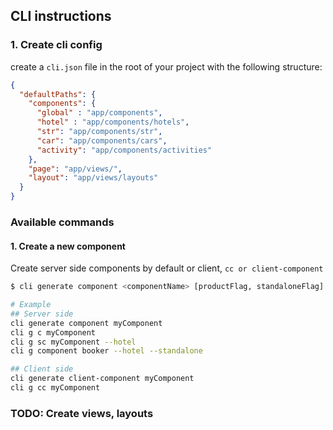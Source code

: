## CLI instructions

### 1. Create cli config
create a `cli.json` file in the root of your project with the following structure:

```json
{
  "defaultPaths": {
    "components": {
      "global" : "app/components",
      "hotel" : "app/components/hotels",
      "str": "app/components/str",
      "car": "app/components/cars",
      "activity": "app/components/activities"
    },
    "page": "app/views/",
    "layout": "app/views/layouts"
  }
}
```

### Available commands

#### 1. Create a new component
Create server side components by default or client, `cc or client-component`

```bash
$ cli generate component <componentName> [productFlag, standaloneFlag]

# Example
## Server side
cli generate component myComponent
cli g c myComponent
cli g sc myComponent --hotel
cli g component booker --hotel --standalone

## Client side
cli generate client-component myComponent
cli g cc myComponent
```

### TODO: Create views, layouts



